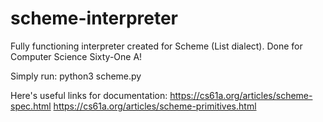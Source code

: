 # scheme-interpreter
Fully functioning interpreter created for Scheme (List dialect). Done 
for Computer Science Sixty-One A!

Simply run: 
python3 scheme.py

Here's useful links for documentation:
https://cs61a.org/articles/scheme-spec.html
https://cs61a.org/articles/scheme-primitives.html
